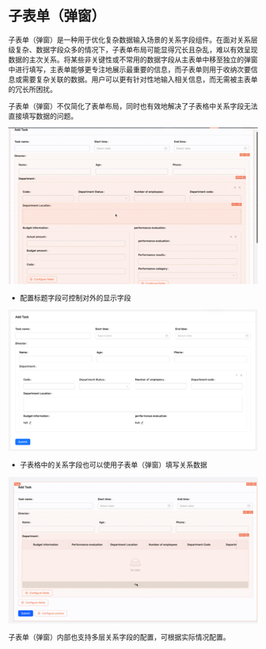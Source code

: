 # 子表单（弹窗）

子表单（弹窗）是一种用于优化复杂数据输入场景的关系字段组件。在面对关系层级复杂、数据字段众多的情况下，子表单布局可能显得冗长且杂乱，难以有效呈现数据的主次关系。将某些非关键性或不常用的数据字段从主表单中移至独立的弹窗中进行填写，主表单能够更专注地展示最重要的信息，而子表单则用于收纳次要信息或需要复杂关联的数据。用户可以更有针对性地输入相关信息，而无需被主表单的冗长所困扰。

子表单（弹窗）不仅简化了表单布局，同时也有效地解决了子表格中关系字段无法直接填写数据的问题。

![](./static/UTzwbpNczoCK0kxtFPhcGYoKneb.gif)

- 配置标题字段可控制对外的显示字段

![](./static/NEQRbYpxSoy3AyxgiC5cWOSRnFd.png)

- 子表格中的关系字段也可以使用子表单（弹窗）填写关系数据

![](./static/ZHqsbWKTYoMjZ4xX0rKc5ff2ndk.gif)

子表单（弹窗）内部也支持多层关系字段的配置，可根据实际情况配置。
